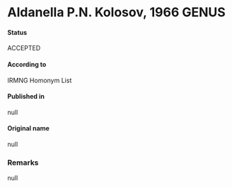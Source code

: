 # Aldanella P.N. Kolosov, 1966 GENUS

#### Status
ACCEPTED

#### According to
IRMNG Homonym List

#### Published in
null

#### Original name
null

### Remarks
null